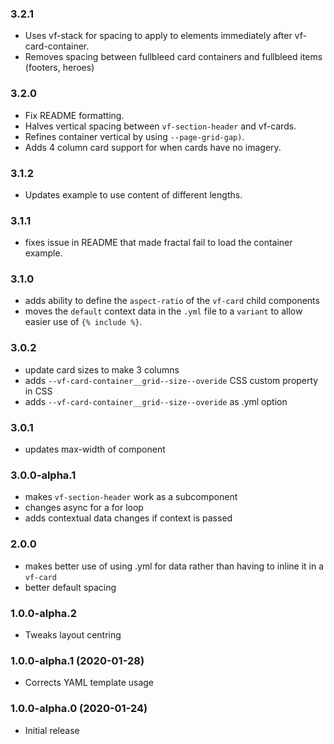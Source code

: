 ### 3.2.1

* Uses vf-stack for spacing to apply to elements immediately after vf-card-container.
* Removes spacing between fullbleed card containers and fullbleed items (footers, heroes)

### 3.2.0

* Fix README formatting.
* Halves vertical spacing between `vf-section-header` and vf-cards.
* Refines container vertical by using `--page-grid-gap)`.
* Adds 4 column card support for when cards have no imagery.

### 3.1.2

* Updates example to use content of different lengths.

### 3.1.1

* fixes issue in README that made fractal fail to load the container example.

### 3.1.0

* adds ability to define the `aspect-ratio` of the `vf-card` child components
* moves the `default` context data in the `.yml` file to a `variant` to allow easier use of `{% include %}`.

### 3.0.2

* update card sizes to make 3 columns
* adds `--vf-card-container__grid--size--overide` CSS custom property in CSS
* adds `--vf-card-container__grid--size--overide` as .yml option

### 3.0.1

* updates max-width of component

### 3.0.0-alpha.1

* makes `vf-section-header` work as a subcomponent
* changes async for a for loop
* adds contextual data changes if context is passed

### 2.0.0

* makes better use of using .yml for data rather than having to inline it in a `vf-card`
* better default spacing

### 1.0.0-alpha.2

* Tweaks layout centring

### 1.0.0-alpha.1 (2020-01-28)

* Corrects YAML template usage

### 1.0.0-alpha.0 (2020-01-24)

* Initial release
